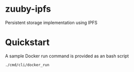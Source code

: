 # zuuby-ipfs
Persistent storage implementation using IPFS

# Quickstart
A sample Docker run command is provided as an bash script

```bash
./cmd/cli/docker_run
```
